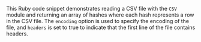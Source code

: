 This Ruby code snippet demonstrates reading a CSV file with the `CSV` module and returning an array of hashes where each hash represents a row in the CSV file. The `encoding` option is used to specify the encoding of the file, and `headers` is set to true to indicate that the first line of the file contains headers.
